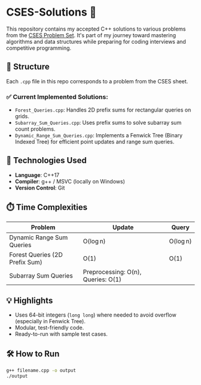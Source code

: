 # CSES-Solutions 🚀

This repository contains my accepted C++ solutions to various problems from the [CSES Problem Set](https://cses.fi/problemset/). It's part of my journey toward mastering algorithms and data structures while preparing for coding interviews and competitive programming.

## 📁 Structure

Each `.cpp` file in this repo corresponds to a problem from the CSES sheet.

### ✅ Current Implemented Solutions:
- `Forest_Queries.cpp`: Handles 2D prefix sums for rectangular queries on grids.
- `Subarray_Sum_Queries.cpp`: Uses prefix sums to solve subarray sum count problems.
- `Dynamic_Range_Sum_Queries.cpp`: Implements a Fenwick Tree (Binary Indexed Tree) for efficient point updates and range sum queries.

## 🔧 Technologies Used
- **Language**: C++17
- **Compiler**: g++ / MSVC (locally on Windows)
- **Version Control**: Git

## ⏱️ Time Complexities
| Problem                          | Update | Query |
|----------------------------------|--------|--------|
| Dynamic Range Sum Queries        | O(log n) | O(log n) |
| Forest Queries (2D Prefix Sum)   | O(1)   | O(1) |
| Subarray Sum Queries             | Preprocessing: O(n), Queries: O(1) |

## 💡 Highlights
- Uses 64-bit integers (`long long`) where needed to avoid overflow (especially in Fenwick Tree).
- Modular, test-friendly code.
- Ready-to-run with sample test cases.

## 🛠️ How to Run

```bash
g++ filename.cpp -o output
./output
